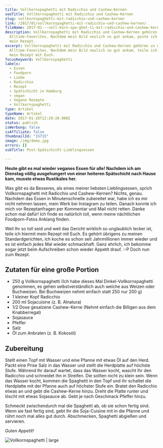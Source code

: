 ```yaml
---
title: Voll­korn­spa­ghet­ti mit Radicchio und Cashew-Kernen
seoTitle: Vollkornspaghetti mit Radicchio und Cashew-Kernen
slug: vollkornspaghetti-mit-radicchio-und-cashew-kernen
link: /2017/01/vollkornspaghetti-mit-radicchio-und-cashew-kernen/
fileName: 2017-01---voll-korn-spa-ghet-ti-mit-radicchio-und-cashew-kernen.md
description: Vollkornspaghetti mit Radicchio und Cashew-Kernen gehören zu meinen
  Alltime-Favorites. Nachdem mein Bild neulich so gut ankam, poste ich heute
  mein Rezept.
excerpt: Vollkornspaghetti mit Radicchio und Cashew-Kernen gehören zu meinen
  Alltime-Favorites. Nachdem mein Bild neulich so gut ankam, teile ich heute
  mein Rezept mit Euch.
focusKeyword: Vollkornspaghetti
labels:
  - Essen
  - Foodporn
  - Liebe
  - Radicchio
  - Rezept
  - Spätschicht in Hamburg
  - vegan
  - Vegane Rezepte
  - Vollkornspaghetti
type: Artikel
typeName: Artikel
date: 2017-01-26T12:29:28.000Z
status: publish
isWerbung: false
isAffiliate: false
thumbnailId: "15715"
image: /img/demo.jpg
errors: []
subTitle: Post-Spätschicht-Lieblingsessen
  
---
```


**Heute gibt es mal wieder veganes Essen für alle! Nachdem ich am Dienstag
völlig ausgehungert von einer heiteren Spätschicht nach Hause kam, musste etwas
Rustikales her.**

Was gibt es da Besseres, als eines meiner liebsten Lieblingsessen, sprich
Vollkornspaghetti mit Radicchio und Cashew-Kernen? Nichts, genau. Nachdem das
Essen in Minutenschnelle zubereitet war, habe ich es mir nicht nehmen lassen,
mein Werk bei Instagram zu teilen. Danach konnte ich mich vor Rezeptanfragen per
Kommentar und Mail nicht retten. Danke schon mal dafür! Ich finde es natürlich
toll, wenn meine nächtlichen Foodporn-Fotos Anklang finden.

Weil Ihr so toll seid und weil das Gericht wirklich so unglaublich lecker ist,
teile ich hiermit mein Rezept mit Euch. Es gehört übrigens zu meinen
Standardgerichten, ich koche es schon seit Jahrmillionen immer wieder und es ist
einfach jedes Mal wieder schmackhaft. Ganz ehrlich, ich bekomme sogar jetzt beim
Aufschreiben schon wieder Appetit drauf. :-P Doch nun zum Rezept.

## Zutaten für eine große Portion

- 250 g Vollkornspaghetti (Ich habe dieses Mal Dinkel-Vollkornspaghetti
  genommen, es gehen selbstverständlich auch welche aus Weizen oder Buchweizen.
  Bei Buchweizen nehmt einfach statt 250 nur 200 g)
- 1 kleiner Kopf Radicchio
- 200 ml Sojacuisine (z. B. Alnatura)
- 1/2 Dose gesalzene Cashew-Kerne (Nehmt einfach die Billigen aus dem
  Knabberregal)
- Sojasauce
- Pfeffer
- Salz
- Öl zum Anbraten (z. B. Kokosöl)

## Zubereitung

Stellt einen Topf mit Wasser und eine Pfanne mit etwas Öl auf den Herd. Packt
eine Prise Salz in das Wasser und stellt die Herdplatte auf höchste Stufe.
Während Ihr darauf wartet, dass das Wasser kocht, wascht Ihr den Radicchio und
schneidet ihn in Streifen. Die sollten nicht zu klein sein. Wenn das Wasser
kocht, kommen die Spaghetti in den Topf und ihr schaltet die Herdplatte mit der
Pfanne auch auf höchster Stufe ein. Bratet den Radicchio etwas an und gebt die
Cashew-Kerne hinzu. Dreht die Platte runter und löscht mit etwas Sojasauce ab.
Gebt je nach Geschmack Pfeffer hinzu.

Schmeckt zwischendurch mal die Spaghetti ab, ob sie schon fertig sind. Wenn sie
fast fertig sind, gebt Ihr die Soja-Cuisine mit in die Pfanne und rührt noch mal
alles gut durch. Abschmecken, Spaghetti abgießen und servieren.

_Guten Appetit!_

![Vollkornspaghetti | large](http://cardamonchai.com/wp-content/uploads/2017/01/31663435394_114a796024_b-800x800.jpg)

  